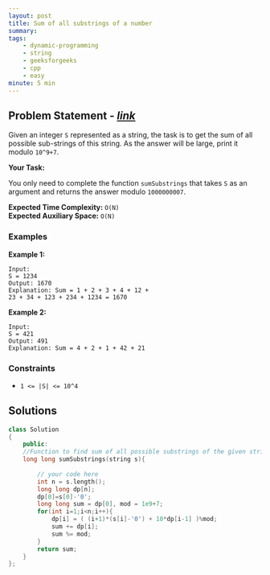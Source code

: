```yaml
---
layout: post
title: Sum of all substrings of a number                       
summary:
tags:
    - dynamic-programming
    - string
    - geeksforgeeks
    - cpp
    - easy
minute: 5 min
---
```


## Problem Statement - [*link*](https://practice.geeksforgeeks.org/batch-problems/sum-of-all-substrings-of-a-number-1587115621/0/?track=DSASP-DP&batchId=154#)  

Given an integer `S` represented as a string, the task is to get the sum of all possible sub-strings of this string.
As the answer will be large, print it modulo `10^9+7`. 

**Your Task:** 

You only need to complete the function `sumSubstrings` that takes `S` as an argument and returns the answer modulo `1000000007`.


**Expected Time Complexity:** `O(N)`              
**Expected Auxiliary Space:** `O(N)`


### Examples

**Example 1:**   
```
Input:
S = 1234
Output: 1670
Explanation: Sum = 1 + 2 + 3 + 4 + 12 +
23 + 34 + 123 + 234 + 1234 = 1670
```

**Example 2:**   
```
Input:
S = 421
Output: 491
Explanation: Sum = 4 + 2 + 1 + 42 + 21
```

### Constraints

+ `1 <= |S| <= 10^4`


## Solutions

```cpp
class Solution
{
    public:
    //Function to find sum of all possible substrings of the given string.
    long long sumSubstrings(string s){
        
        // your code here
        int n = s.length();
        long long dp[n];
        dp[0]=s[0]-'0';
        long long sum = dp[0], mod = 1e9+7;
        for(int i=1;i<n;i++){
            dp[i] = ( (i+1)*(s[i]-'0') + 10*dp[i-1] )%mod;
            sum += dp[i];
            sum %= mod;
        }
        return sum;
    }
};
```

